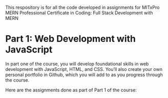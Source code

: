 This respository is for all the code developed in assignments for MITxPro MERN Professional Certificate in Coding: Full Stack Development with MERN

<h1>Part 1: Web Development with JavaScript </h1> 
In part one of the course, you will develop foundational skills in web development with JavaScript, HTML, and CSS.  
You’ll also create your own personal portfolio in Github, which you will add to as you progress through the course. 

Here are the assignments done as part of Part 1 of the course:

